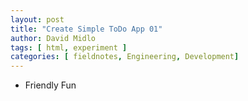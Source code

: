 ```yaml
---
layout: post
title: "Create Simple ToDo App 01"
author: David Midlo
tags: [ html, experiment ]
categories: [ fieldnotes, Engineering, Development]
---
```


<div id="ToDo-App-01-Container">
    <ul id="ToDo-App-01-List">
        <li>Friendly Fun</li>
    </ul>
</div>